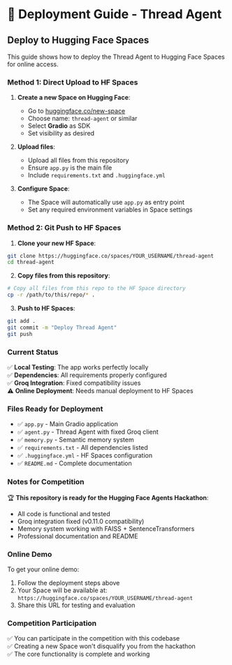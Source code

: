 # 🚀 Deployment Guide - Thread Agent

## Deploy to Hugging Face Spaces

This guide shows how to deploy the Thread Agent to Hugging Face Spaces for online access.

### Method 1: Direct Upload to HF Spaces

1. **Create a new Space on Hugging Face**:
   - Go to [huggingface.co/new-space](https://huggingface.co/new-space)
   - Choose name: `thread-agent` or similar
   - Select **Gradio** as SDK
   - Set visibility as desired

2. **Upload files**:
   - Upload all files from this repository
   - Ensure `app.py` is the main file
   - Include `requirements.txt` and `.huggingface.yml`

3. **Configure Space**:
   - The Space will automatically use `app.py` as entry point
   - Set any required environment variables in Space settings

### Method 2: Git Push to HF Spaces

1. **Clone your new HF Space**:
```bash
git clone https://huggingface.co/spaces/YOUR_USERNAME/thread-agent
cd thread-agent
```

2. **Copy files from this repository**:
```bash
# Copy all files from this repo to the HF Space directory
cp -r /path/to/this/repo/* .
```

3. **Push to HF Spaces**:
```bash
git add .
git commit -m "Deploy Thread Agent"
git push
```

### Current Status

✅ **Local Testing**: The app works perfectly locally  
✅ **Dependencies**: All requirements properly configured  
✅ **Groq Integration**: Fixed compatibility issues  
⚠️ **Online Deployment**: Needs manual deployment to HF Spaces  

### Files Ready for Deployment

- ✅ `app.py` - Main Gradio application
- ✅ `agent.py` - Thread Agent with fixed Groq client
- ✅ `memory.py` - Semantic memory system  
- ✅ `requirements.txt` - All dependencies listed
- ✅ `.huggingface.yml` - HF Spaces configuration
- ✅ `README.md` - Complete documentation

### Notes for Competition

🏆 **This repository is ready for the Hugging Face Agents Hackathon**:
- All code is functional and tested
- Groq integration fixed (v0.11.0 compatibility)
- Memory system working with FAISS + SentenceTransformers
- Professional documentation and README

### Online Demo

To get your online demo:
1. Follow the deployment steps above
2. Your Space will be available at: `https://huggingface.co/spaces/YOUR_USERNAME/thread-agent`
3. Share this URL for testing and evaluation

### Competition Participation

✅ You can participate in the competition with this codebase  
✅ Creating a new Space won't disqualify you from the hackathon  
✅ The core functionality is complete and working 